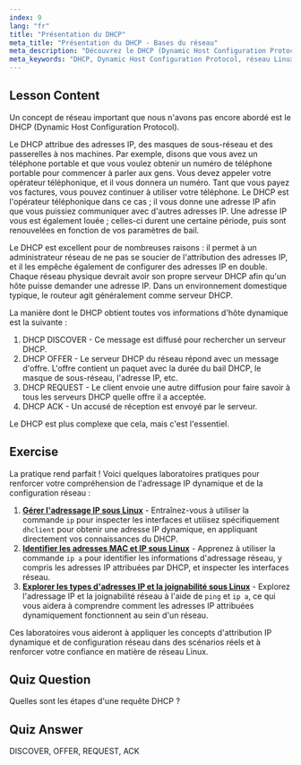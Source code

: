 ```yaml
---
index: 9
lang: "fr"
title: "Présentation du DHCP"
meta_title: "Présentation du DHCP - Bases du réseau"
meta_description: "Découvrez le DHCP (Dynamic Host Configuration Protocol) sous Linux. Comprenez comment le DHCP attribue les adresses IP et son processus en quatre étapes. Démarrez votre parcours de mise en réseau Linux !"
meta_keywords: "DHCP, Dynamic Host Configuration Protocol, réseau Linux, adresse IP, tutoriel DHCP, débutant, guide"
---
```


## Lesson Content

Un concept de réseau important que nous n'avons pas encore abordé est le DHCP (Dynamic Host Configuration Protocol).

Le DHCP attribue des adresses IP, des masques de sous-réseau et des passerelles à nos machines. Par exemple, disons que vous avez un téléphone portable et que vous voulez obtenir un numéro de téléphone portable pour commencer à parler aux gens. Vous devez appeler votre opérateur téléphonique, et il vous donnera un numéro. Tant que vous payez vos factures, vous pouvez continuer à utiliser votre téléphone. Le DHCP est l'opérateur téléphonique dans ce cas ; il vous donne une adresse IP afin que vous puissiez communiquer avec d'autres adresses IP. Une adresse IP vous est également louée ; celles-ci durent une certaine période, puis sont renouvelées en fonction de vos paramètres de bail.

Le DHCP est excellent pour de nombreuses raisons : il permet à un administrateur réseau de ne pas se soucier de l'attribution des adresses IP, et il les empêche également de configurer des adresses IP en double. Chaque réseau physique devrait avoir son propre serveur DHCP afin qu'un hôte puisse demander une adresse IP. Dans un environnement domestique typique, le routeur agit généralement comme serveur DHCP.

La manière dont le DHCP obtient toutes vos informations d'hôte dynamique est la suivante :

1. DHCP DISCOVER - Ce message est diffusé pour rechercher un serveur DHCP.
2. DHCP OFFER - Le serveur DHCP du réseau répond avec un message d'offre. L'offre contient un paquet avec la durée du bail DHCP, le masque de sous-réseau, l'adresse IP, etc.
3. DHCP REQUEST - Le client envoie une autre diffusion pour faire savoir à tous les serveurs DHCP quelle offre il a acceptée.
4. DHCP ACK - Un accusé de réception est envoyé par le serveur.

Le DHCP est plus complexe que cela, mais c'est l'essentiel.

## Exercise

La pratique rend parfait ! Voici quelques laboratoires pratiques pour renforcer votre compréhension de l'adressage IP dynamique et de la configuration réseau :

1. **[Gérer l'adressage IP sous Linux](https://labex.io/fr/labs/linux-manage-ip-addressing-in-linux-592736)** - Entraînez-vous à utiliser la commande `ip` pour inspecter les interfaces et utilisez spécifiquement `dhclient` pour obtenir une adresse IP dynamique, en appliquant directement vos connaissances du DHCP.
2. **[Identifier les adresses MAC et IP sous Linux](https://labex.io/fr/labs/linux-identify-mac-and-ip-addresses-in-linux-592731)** - Apprenez à utiliser la commande `ip a` pour identifier les informations d'adressage réseau, y compris les adresses IP attribuées par DHCP, et inspecter les interfaces réseau.
3. **[Explorer les types d'adresses IP et la joignabilité sous Linux](https://labex.io/fr/labs/linux-explore-ip-address-types-and-reachability-in-linux-592780)** - Explorez l'adressage IP et la joignabilité réseau à l'aide de `ping` et `ip a`, ce qui vous aidera à comprendre comment les adresses IP attribuées dynamiquement fonctionnent au sein d'un réseau.

Ces laboratoires vous aideront à appliquer les concepts d'attribution IP dynamique et de configuration réseau dans des scénarios réels et à renforcer votre confiance en matière de réseau Linux.

## Quiz Question

Quelles sont les étapes d'une requête DHCP ?

## Quiz Answer

DISCOVER, OFFER, REQUEST, ACK
